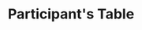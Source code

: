 ---
layout   : blocks/page-component
component: editors/participants-table.html
title    : Participant's Table
type     : editors-page
---